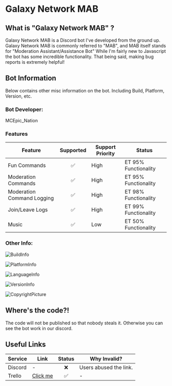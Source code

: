 # Galaxy Network MAB

## What is "Galaxy Network MAB" ?

   Galaxy Network MAB is a Discord bot I've developed from the ground up.
   Galaxy Network MAB is commonly referred to "MAB", and MAB itself stands for
   "Moderation Assistant/Assistance Bot"
   While I'm fairly new to Javascript the bot has some incredible functionality.
   That being said, making bug reports is extremely helpful!
    
## Bot Information

 Below contains other misc information on the bot.
 Including Build, Platform, Version, etc.
### Bot Developer: 
 
 MCEpic_Nation

### Features 
| Feature | Supported | Support Priority | Status |
| --- | :---: | --- | --- |
| Fun Commands | :white_check_mark: | High | ET 95% Functionality |
| Moderation Commands | :white_check_mark: | High | ET 95% Functionality |
| Moderation Command Logging | :white_check_mark:| High | ET 98% Functionality |
| Join/Leave Logs | :white_check_mark:| High | ET 99% Functionality |
| Music | :white_check_mark: | Low | ET 50% Functionality |

### Other Info:

 ![BuildInfo](https://img.shields.io/badge/Build-Passing-success.svg?style=for-the-badge)

 
 ![PlatformInfo](https://img.shields.io/badge/Platform-Windows%2064x-blue.svg?style=for-the-badge)

 
 ![LanguageInfo](https://img.shields.io/badge/Language-JavaScript-blueviolet.svg?style=for-the-badge)
 
 
 ![VersionInfo](https://img.shields.io/badge/Version-2.0-orange.svg?style=for-the-badge)

 
 ![CopyrightPicture](https://static.copyrighted.com/badges/125x25/03_2_2x.png)
 
## Where's the code?!
The code will not be published so that nobody steals it. Otherwise you can see the bot work in our discord.

## Useful Links
| Service | Link | Status | Why Invalid? |
| --- | ---|  :---: | --- |
| Discord | - | :x: | Users abused the link. |
| Trello | [Click me](https://trello.com/b/FyoC8P89/galaxy-network-mab) | :white_check_mark: | - |


